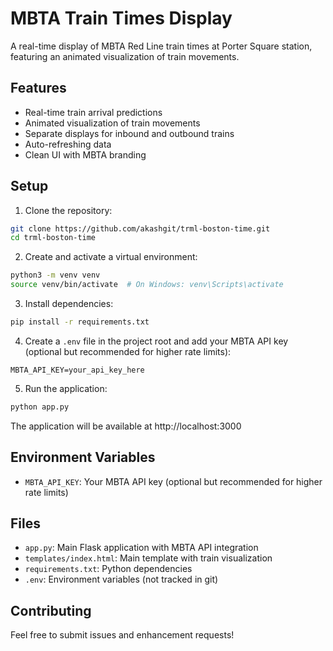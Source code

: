 # MBTA Train Times Display

A real-time display of MBTA Red Line train times at Porter Square station, featuring an animated visualization of train movements.

## Features

- Real-time train arrival predictions
- Animated visualization of train movements
- Separate displays for inbound and outbound trains
- Auto-refreshing data
- Clean UI with MBTA branding

## Setup

1. Clone the repository:
```bash
git clone https://github.com/akashgit/trml-boston-time.git
cd trml-boston-time
```

2. Create and activate a virtual environment:
```bash
python3 -m venv venv
source venv/bin/activate  # On Windows: venv\Scripts\activate
```

3. Install dependencies:
```bash
pip install -r requirements.txt
```

4. Create a `.env` file in the project root and add your MBTA API key (optional but recommended for higher rate limits):
```
MBTA_API_KEY=your_api_key_here
```

5. Run the application:
```bash
python app.py
```

The application will be available at http://localhost:3000

## Environment Variables

- `MBTA_API_KEY`: Your MBTA API key (optional but recommended for higher rate limits)

## Files

- `app.py`: Main Flask application with MBTA API integration
- `templates/index.html`: Main template with train visualization
- `requirements.txt`: Python dependencies
- `.env`: Environment variables (not tracked in git)

## Contributing

Feel free to submit issues and enhancement requests! 